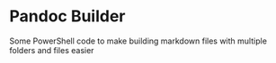 # Pandoc Builder

Some PowerShell code to make building markdown files with multiple folders and files easier
